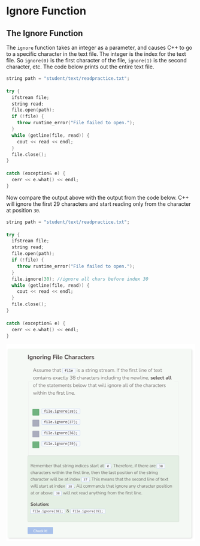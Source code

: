 # Ignore Function
## The Ignore Function
The `ignore` function takes an integer as a parameter, and causes C++ to go to a specific character in the text file. The integer is the index for the text file. So `ignore(0)` is the first character of the file, `ignore(1)` is the second character, etc. The code below prints out the entire text file.

```cpp
string path = "student/text/readpractice.txt";

try {
  ifstream file;
  string read;
  file.open(path);
  if (!file) {
    throw runtime_error("File failed to open.");
  }
  while (getline(file, read)) {
    cout << read << endl;
  }
  file.close();
}
  
catch (exception& e) {
  cerr << e.what() << endl;
}
```

Now compare the output above with the output from the code below. C++ will ignore the first 29 characters and start reading only from the character at position `30`.

```cpp
string path = "student/text/readpractice.txt";

try {
  ifstream file;
  string read;
  file.open(path);
  if (!file) {
    throw runtime_error("File failed to open.");
  }
  file.ignore(30); //ignore all chars before index 30
  while (getline(file, read)) {
    cout << read << endl;
  }
  file.close();
}
  
catch (exception& e) {
  cerr << e.what() << endl;
}
```

![Question 6](_assets/Q6.png)